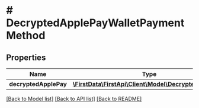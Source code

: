 # # DecryptedApplePayWalletPaymentMethod

## Properties

Name | Type | Description | Notes
------------ | ------------- | ------------- | -------------
**decryptedApplePay** | [**\FirstData\FirstApi\Client\Model\DecryptedApplePay**](DecryptedApplePay.md) |  | 

[[Back to Model list]](../../README.md#documentation-for-models) [[Back to API list]](../../README.md#documentation-for-api-endpoints) [[Back to README]](../../README.md)


